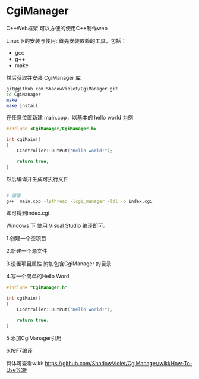# CgiManager
C++Web框架
可以方便的使用C++制作web

Linux下的安装与使用:
首先安装依赖的工具，包括：

- gcc
- g++
- make

然后获取并安装 CgiManager 库

```bash
git@github.com:ShadowViolet/CgiManager.git
cd CgiManager
make
make install
```

在任意位置新建 main.cpp，以基本的 hello world 为例

```c++
#include <CgiManager/CgiManager.h>

int cgiMain()
{
    CController::OutPut("Hello world!");

    return true;
}
```

然后编译并生成可执行文件

```bash

# 编译
g++  main.cpp -lpthread -lcgi_manager -ldl -o index.cgi

```

即可得到index.cgi 


Windows 下 使用 Visual Studio 编译即可。

1.创建一个空项目

2.新建一个源文件 

3.设置项目属性 附加包含CgiManager 的目录

4.写一个简单的Hello Word 

```c++
#include "CgiManager.h"

int cgiMain()
{
    CController::OutPut("Hello world!");

    return true;
}
```

5.添加CgiManager引用 

6.按F7编译

具体可查看wiki: https://github.com/ShadowViolet/CgiManager/wiki/How-To-Use%3F